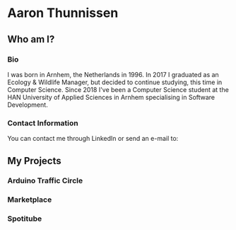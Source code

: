 # Aaron Thunnissen

## Who am I?
### Bio
I was born in Arnhem, the Netherlands in 1996. 
In 2017 I graduated as an Ecology & Wildlife Manager, but decided to continue studying, this time in Computer Science. 
Since 2018 I've been a Computer Science student at the HAN University of Applied Sciences in Arnhem specialising in Software Development.

### Contact Information
You can contact me through LinkedIn or send an e-mail to: 

## My Projects
### Arduino Traffic Circle

### Marketplace

### Spotitube



